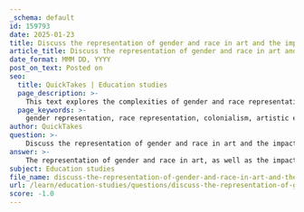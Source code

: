 ```yaml
---
_schema: default
id: 159793
date: 2025-01-23
title: Discuss the representation of gender and race in art and the impact of colonialism on artistic expression.
article_title: Discuss the representation of gender and race in art and the impact of colonialism on artistic expression.
date_format: MMM DD, YYYY
post_on_text: Posted on
seo:
  title: QuickTakes | Education studies
  page_description: >-
    This text explores the complexities of gender and race representation in art, the marginalization of artists, and the profound impacts of colonialism on artistic expression, highlighting themes of identity, power dynamics, and cultural exchange.
  page_keywords: >-
    gender representation, race representation, colonialism, artistic expression, marginalized artists, societal stereotypes, cultural hegemony, identity, power, cultural exchange, indigenous art, hybrid forms, intersectionality, Western art narratives, contemporary art
author: QuickTakes
question: >-
    Discuss the representation of gender and race in art and the impact of colonialism on artistic expression.
answer: >-
    The representation of gender and race in art, as well as the impact of colonialism on artistic expression, are complex and interrelated topics that have evolved significantly over time. \n\n### Gender Representation in Art\n\nHistorically, the art world has often marginalized women artists, leading to a significant underrepresentation of their contributions. This marginalization is rooted in traditional gender roles and societal expectations that have influenced both the production and reception of art. Contemporary discussions around gender in art focus on how these roles shape artistic expression and interpretation. For instance, women artists have frequently been pressured to conform to existing stereotypes, which can limit their creative freedom and the complexity of their work. This dynamic has led to a reification of gender identities, where individual experiences are often reduced to simplistic categories that serve dominant cultural narratives.\n\n### Racial Representation in Art\n\nSimilar to gender, the representation of race in art has been heavily influenced by societal stereotypes and cultural hegemony. Artists from marginalized racial backgrounds often face pressure to align their work with dominant cultural expectations, which can stifle creativity and limit nuanced explorations of identity. The influence of racial theory can lead to the reinforcement of existing stereotypes, shaping public perceptions and societal attitudes towards race. Media representations play a significant role in this process, as they often serve as primary sources of information for the public, further entrenching stereotypes and shaping beliefs about race and gender.\n\n### Impact of Colonialism on Artistic Expression\n\nColonialism has had a profound impact on the development of art in both colonizing and colonized countries. Artists have grappled with themes of identity, power, and cultural exchange in the context of colonial encounters. The appropriation of indigenous art forms and the representation of colonial subjects are evident in many artistic works. Colonialism often led to the suppression of indigenous traditions and the imposition of Western artistic standards, which shaped the production and reception of art in colonized regions.\n\nThe legacy of colonialism continues to influence contemporary artistic practices. For example, artists from formerly colonized nations often integrate their cultural heritage with modernist styles, creating hybrid forms of expression that challenge traditional Western art narratives. This blending of influences can be seen in the works of artists like Carlos Mérida and Joaquín Gonzales-Torres, who sought to subvert the hierarchies of Western and non-Western art.\n\nMoreover, the intersection of colonialism with gender and sexuality has also been a critical area of study. The dynamics of power in colonial contexts often intersect with issues of gender and sexual identity, leading to unique forms of oppression and representation. This intersectionality highlights the need for a more nuanced understanding of how colonialism shapes artistic expression across different identities.\n\n### Conclusion\n\nIn summary, the representation of gender and race in art is deeply intertwined with the historical and ongoing impacts of colonialism. Both gender and racial identities are often shaped by societal expectations and stereotypes, which can limit artistic expression. The legacy of colonialism continues to influence contemporary art, prompting artists to explore themes of identity, power, and cultural exchange in their work. Understanding these dynamics is essential for appreciating the complexity of artistic practices and the ways in which they reflect and challenge societal norms.
subject: Education studies
file_name: discuss-the-representation-of-gender-and-race-in-art-and-the-impact-of-colonialism-on-artistic-expression.md
url: /learn/education-studies/questions/discuss-the-representation-of-gender-and-race-in-art-and-the-impact-of-colonialism-on-artistic-expression
score: -1.0
---
```


&nbsp;